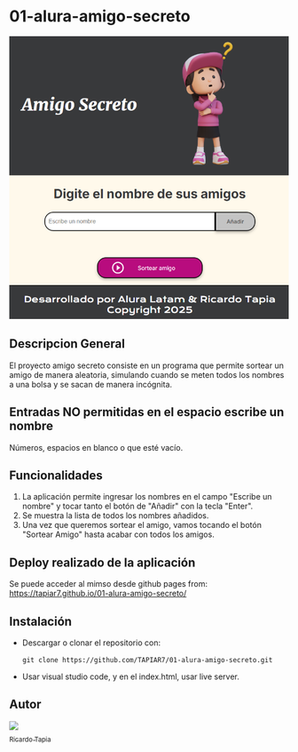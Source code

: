 # 01-alura-amigo-secreto

![Imagen de inicio del juego amigo secreto](/assets/amigo-secreto-inicio-2.png)

## Descripcion General
El proyecto amigo secreto consiste en un programa que permite sortear un amigo de manera aleatoria, simulando cuando se meten todos los nombres a una bolsa y se sacan de manera incógnita.

## Entradas NO permitidas en el espacio escribe un nombre
Números, espacios en blanco o que esté vacío.

## Funcionalidades
1. La aplicación permite ingresar los nombres en el campo "Escribe un nombre" y tocar tanto el botón de "Añadir" con la tecla "Enter".
2. Se muestra la lista de todos los nombres añadidos.
3. Una vez que queremos sortear el amigo, vamos tocando el botón "Sortear Amigo" hasta acabar con todos los amigos.

## Deploy realizado de la aplicación
Se puede acceder al mimso desde github pages from: https://tapiar7.github.io/01-alura-amigo-secreto/

## Instalación
- Descargar o clonar el repositorio con:

    ```
    git clone https://github.com/TAPIAR7/01-alura-amigo-secreto.git
    ```

- Usar visual studio code, y en el index.html, usar live server.

## Autor
[<img src="https://avatars.githubusercontent.com/u/50857552?v=4" width=115><br><sub>Ricardo Tapia</sub>](https://github.com/tapiar7)

